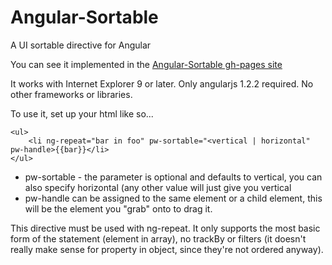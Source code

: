 Angular-Sortable
================

A UI sortable directive for Angular

You can see it implemented in the [Angular-Sortable gh-pages site](http://willsp.github.io/Angular-Sortable)

It works with Internet Explorer 9 or later. Only angularjs 1.2.2 required. No other
frameworks or libraries.

To use it, set up your html like so...

    <ul>
        <li ng-repeat="bar in foo" pw-sortable="<vertical | horizontal" pw-handle>{{bar}}</li>
    </ul>

* pw-sortable - the parameter is optional and defaults to vertical, you can also specify
horizontal (any other value will just give you vertical
* pw-handle can be assigned to the same element or a child element, this will
be the element you "grab" onto to drag it.

This directive must be used with ng-repeat. It only supports the most basic form of the
statement (element in array), no trackBy or filters (it doesn't really make sense for
property in object, since they're not ordered anyway).

